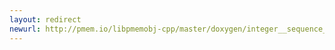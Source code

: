 ```yaml
---
layout: redirect
newurl: http://pmem.io/libpmemobj-cpp/master/doxygen/integer__sequence_8hpp_source.html
---
```

